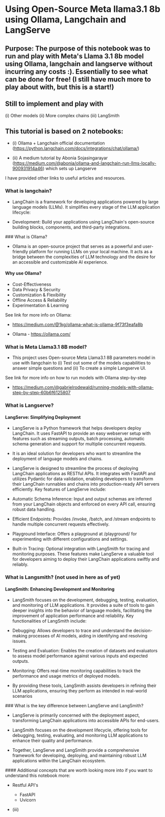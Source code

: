 # Using Open-Source Meta llama3.1 8b using Ollama, Langchain and LangServe


## Purpose: The purpose of this notebook was to run and play with Meta's Llama 3.1 8b model using Ollama, langchain and langserve without incurring any costs :). Essentially to see what can be done for free! (I still have much more to play about with, but this is a start!)

## Still to implement and play with 

(i) Other models 
(ii) More complex chains
(iii) LangSmith

## This tutorial is based on 2 notebooks:

 - (i) Ollama + Langchain official documentation (https://python.langchain.com/docs/integrations/chat/ollama/)

 - (ii) A medium tutorial by Abonia Sojasingarayar (https://medium.com/@abonia/ollama-and-langchain-run-llms-locally-900931914a46) which sets up Langserve 

 I have provided other links to useful articles and resources. 


### What is langchain?

- LangChain is a framework for developing applications powered by large language models (LLMs). It simplifies every stage of the LLM application lifecycle:

- Development: Build your applications using LangChain's open-source building blocks, components, and third-party integrations.


### What is Ollama?

- Ollama is an open-source project that serves as a powerful and user-friendly platform for running LLMs on your local machine. It acts as a bridge between the complexities of LLM technology and the desire for an accessible and customizable AI experience. 


#### Why use Ollama? 

- Cost-Effectiveness
- Data Privacy & Security 
- Customization & Flexibility 
- Offline Access & Reliability 
- Experimentation & Learning 

See link for more info on Ollama: 

- https://medium.com/@1kg/ollama-what-is-ollama-9f73f3eafa8b

- Ollama - https://ollama.com/



### What is Meta Llama3.1 8B model?

- This project uses Open-source Meta Llama3.1 8B parameters model in use with llangchain to (i) Test out some of the models capabilities to answer simple questions and (ii) To create a simple Langserve UI. 

See link for more info on how to run models with Ollama step-by-step 

- https://medium.com/@gabrielrodewald/running-models-with-ollama-step-by-step-60b6f6125807  




### What is Langserve?
 
#### LangServe: Simplifying Deployment

- LangServe is a Python framework that helps developers deploy LangChain. It uses FastAPI to provide an easy webserver setup with features such as streaming outputs, batch processing, automatic schema generation and support for multiplie concurrent requests. 

- It is an ideal solution for developers who want to streamline the deployment of language models and chains.


- LangServe is designed to streamline the process of deploying LangChain applications as RESTful APIs. It integrates with FastAPI and utilizes Pydantic for data validation, enabling developers to transform their LangChain runnables and chains into production-ready API servers efficiently. Key features of LangServe include:

- Automatic Schema Inference: Input and output schemas are inferred from your LangChain objects and enforced on every API call, ensuring robust data handling.

- Efficient Endpoints: Provides /invoke, /batch, and /stream endpoints to handle multiple concurrent requests effectively.

- Playground Interface: Offers a playground at /playground/ for experimenting with different configurations and settings.

- Built-in Tracing: Optional integration with LangSmith for tracing and monitoring purposes.
These features make LangServe a valuable tool for developers aiming to deploy their LangChain applications swiftly and reliably.



### What is Langsmith? (not used in here as of yet) 

#### LangSmith: Enhancing Development and Monitoring

- LangSmith focuses on the development, debugging, testing, evaluation, and monitoring of LLM applications. It provides a suite of tools to gain deeper insights into the behavior of language models, facilitating the improvement of application performance and reliability. Key functionalities of LangSmith include:

- Debugging: Allows developers to trace and understand the decision-making processes of AI models, aiding in identifying and resolving issues.

- Testing and Evaluation: Enables the creation of datasets and evaluators to assess model performance against various inputs and expected outputs.

- Monitoring: Offers real-time monitoring capabilities to track the performance and usage metrics of deployed models.

- By providing these tools, LangSmith assists developers in refining their LLM applications, ensuring they perform as intended in real-world scenarios



### What is the key difference between LangServe and LangSmith? 

- LangServe is primarily concerned with the deployment aspect, transforming LangChain applications into accessible APIs for end-users.

- LangSmith focuses on the development lifecycle, offering tools for debugging, testing, evaluating, and monitoring LLM applications to enhance their quality and performance.

- Together, LangServe and LangSmith provide a comprehensive framework for developing, deploying, and maintaining robust LLM applications within the LangChain ecosystem.

#### Additional concepts that are worth looking more into if you want to understand this notebook more:

- Restful API's
    - FastAPI
    - Uvicorn


- (iii) 
